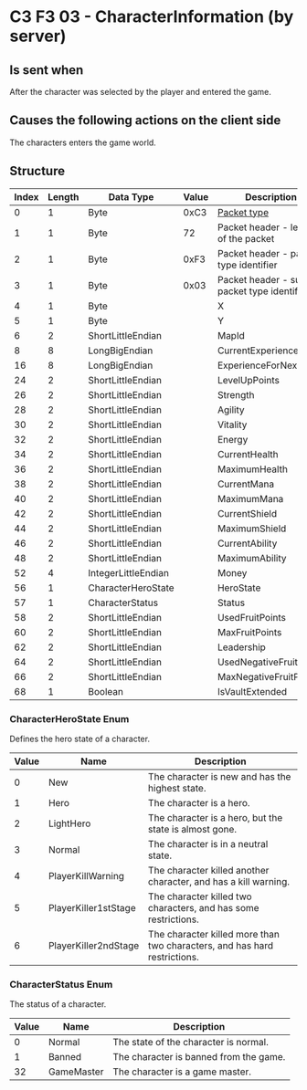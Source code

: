 # C3 F3 03 - CharacterInformation (by server)

## Is sent when

After the character was selected by the player and entered the game.

## Causes the following actions on the client side

The characters enters the game world.

## Structure

| Index | Length | Data Type | Value | Description |
|-------|--------|-----------|-------|-------------|
| 0 | 1 |   Byte   | 0xC3  | [Packet type](PacketTypes.md) |
| 1 | 1 |    Byte   |   72   | Packet header - length of the packet |
| 2 | 1 |    Byte   | 0xF3  | Packet header - packet type identifier |
| 3 | 1 |    Byte   | 0x03  | Packet header - sub packet type identifier |
| 4 | 1 | Byte |  | X |
| 5 | 1 | Byte |  | Y |
| 6 | 2 | ShortLittleEndian |  | MapId |
| 8 | 8 | LongBigEndian |  | CurrentExperience |
| 16 | 8 | LongBigEndian |  | ExperienceForNextLevel |
| 24 | 2 | ShortLittleEndian |  | LevelUpPoints |
| 26 | 2 | ShortLittleEndian |  | Strength |
| 28 | 2 | ShortLittleEndian |  | Agility |
| 30 | 2 | ShortLittleEndian |  | Vitality |
| 32 | 2 | ShortLittleEndian |  | Energy |
| 34 | 2 | ShortLittleEndian |  | CurrentHealth |
| 36 | 2 | ShortLittleEndian |  | MaximumHealth |
| 38 | 2 | ShortLittleEndian |  | CurrentMana |
| 40 | 2 | ShortLittleEndian |  | MaximumMana |
| 42 | 2 | ShortLittleEndian |  | CurrentShield |
| 44 | 2 | ShortLittleEndian |  | MaximumShield |
| 46 | 2 | ShortLittleEndian |  | CurrentAbility |
| 48 | 2 | ShortLittleEndian |  | MaximumAbility |
| 52 | 4 | IntegerLittleEndian |  | Money |
| 56 | 1 | CharacterHeroState |  | HeroState |
| 57 | 1 | CharacterStatus |  | Status |
| 58 | 2 | ShortLittleEndian |  | UsedFruitPoints |
| 60 | 2 | ShortLittleEndian |  | MaxFruitPoints |
| 62 | 2 | ShortLittleEndian |  | Leadership |
| 64 | 2 | ShortLittleEndian |  | UsedNegativeFruitPoints |
| 66 | 2 | ShortLittleEndian |  | MaxNegativeFruitPoints |
| 68 | 1 | Boolean |  | IsVaultExtended |

### CharacterHeroState Enum

Defines the hero state of a character.

| Value | Name | Description |
|-------|------|-------------|
| 0 | New | The character is new and has the highest state. |
| 1 | Hero | The character is a hero. |
| 2 | LightHero | The character is a hero, but the state is almost gone. |
| 3 | Normal | The character is in a neutral state. |
| 4 | PlayerKillWarning | The character killed another character, and has a kill warning. |
| 5 | PlayerKiller1stStage | The character killed two characters, and has some restrictions. |
| 6 | PlayerKiller2ndStage | The character killed more than two characters, and has hard restrictions. |

### CharacterStatus Enum

The status of a character.

| Value | Name | Description |
|-------|------|-------------|
| 0 | Normal | The state of the character is normal. |
| 1 | Banned | The character is banned from the game. |
| 32 | GameMaster | The character is a game master. |